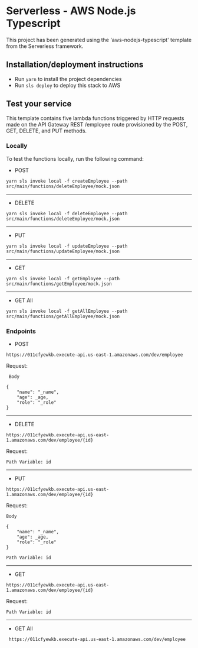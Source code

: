 # Serverless - AWS Node.js Typescript

This project has been generated using the 'aws-nodejs-typescript' template from the Serverless framework.


## Installation/deployment instructions

- Run `yarn` to install the project dependencies
- Run `sls deploy` to deploy this stack to AWS

## Test your service

This template contains five lambda functions triggered by HTTP requests made on the API Gateway REST /employee route provisioned by the POST, GET, DELETE, and PUT methods.

### Locally

To test the functions locally, run the following command:

- POST
```
yarn sls invoke local -f createEmployee --path src/main/functions/deleteEmployee/mock.json 
```
____
- DELETE
```
yarn sls invoke local -f deleteEmployee --path src/main/functions/deleteEmployee/mock.json 
```
____
- PUT
```
yarn sls invoke local -f updateEmployee --path src/main/functions/updateEmployee/mock.json
```
____
- GET
```
yarn sls invoke local -f getEmployee --path src/main/functions/getEmployee/mock.json
```
____
- GET All
```
yarn sls invoke local -f getAllEmployee --path src/main/functions/getAllEmployee/mock.json
```

### Endpoints

- POST
```
https://011cfyewkb.execute-api.us-east-1.amazonaws.com/dev/employee
```
Request:
```
 Body

{
    "name": "_name",
    "age": _age,
    "role": "_role"
}
```
____

- DELETE
```
https://011cfyewkb.execute-api.us-east-1.amazonaws.com/dev/employee/{id}
```
Request:
```
Path Variable: id
```
____
- PUT
```
https://011cfyewkb.execute-api.us-east-1.amazonaws.com/dev/employee/{id}
```
Request:
```
Body

{
    "name": "_name",
    "age": _age,
    "role": "_role"
}

Path Variable: id
```



____
- GET

```
https://011cfyewkb.execute-api.us-east-1.amazonaws.com/dev/employee/{id}
```
Request:
```
Path Variable: id
```


____
- GET All

```
 https://011cfyewkb.execute-api.us-east-1.amazonaws.com/dev/employee
```


